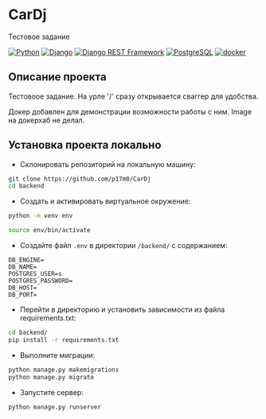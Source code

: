 # CarDj

Тестовое задание

[![Python](https://img.shields.io/badge/-Python-464646?style=flat-square&logo=Python)](https://www.python.org/)
[![Django](https://img.shields.io/badge/-Django-464646?style=flat-square&logo=Django)](https://www.djangoproject.com/)
[![Django REST Framework](https://img.shields.io/badge/-Django%20REST%20Framework-464646?style=flat-square&logo=Django%20REST%20Framework)](https://www.django-rest-framework.org/)
[![PostgreSQL](https://img.shields.io/badge/-PostgreSQL-464646?style=flat-square&logo=PostgreSQL)](https://www.postgresql.org/)
[![docker](https://img.shields.io/badge/-Docker-464646?style=flat-square&logo=docker)](https://www.docker.com/)

## Описание проекта

Тестовоое задание. На урле '/' сразу открывается сваггер для удобства.

Докер добавлен для демонстрации возможности работы с ним.
Image на докерхаб не делал.

## Установка проекта локально

* Склонировать репозиторий на локальную машину:

```bash
git clone https://github.com/p17m0/CarDj
cd backend
```

* Cоздать и активировать виртуальное окружение:

```bash
python -m venv env
```

```bash
source env/bin/activate
```

* Cоздайте файл `.env` в директории `/backend/` с содержанием:

```
DB_ENGINE=
DB_NAME=
POSTGRES_USER=s
POSTGRES_PASSWORD=
DB_HOST=
DB_PORT=
```

* Перейти в директoрию и установить зависимости из файла requirements.txt:

```bash
cd backend/
pip install -r requirements.txt
```

* Выполните миграции:

```bash
python manage.py makemigrations
python manage.py migrate
```

* Запустите сервер:

```bash
python manage.py runserver
```

